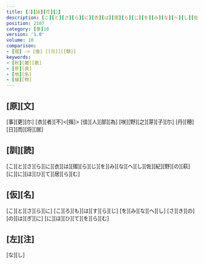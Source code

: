 ```yaml
---
title: [（][詠][花][）]
description: [こ][と][さ][ら][に][衣][は][摺][ら][じ][を][み][な][へ][し][佐][紀][野][の][萩][に][に][ほ][ひ][て][居][ら][む]
position: 2107
category: [巻]10
version: '1.0'
volume: 10
comparison:
- [摺] -> [揩] [[元]][[類]]
keywords:
- [秋][雑][歌]
- [奈][良]
- [地][名]
- [植][物]
---
```


## [原][文]

[事][更][尓] [衣][者][不]<[揩]> [佳][人][部][為] [咲][野][之][芽][子][尓] [丹][穂][日][而][将][居]

## [訓][読]

[こ][と][さ][ら][に][衣][は][摺][ら][じ][を][み][な][へ][し][佐][紀][野][の][萩][に][に][ほ][ひ][て][居][ら][む]

## [仮][名]

[こ][と][さ][ら][に] [こ][ろ][も][は][す][ら][じ] [を][み][な][へ][し] [さ][き][の][の][は][ぎ][に] [に][ほ][ひ][て][を][ら][む]

## [左][注]

[な][し]

